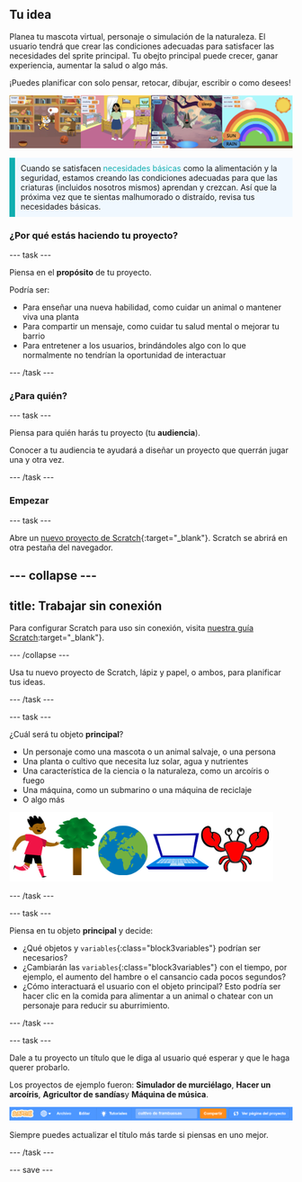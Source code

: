 ## Tu idea

Planea tu mascota virtual, personaje o simulación de la naturaleza. El usuario tendrá que crear las condiciones adecuadas para satisfacer las necesidades del sprite principal. Tu obejto principal puede crecer, ganar experiencia, aumentar la salud o algo más.

¡Puedes planificar con solo pensar, retocar, dibujar, escribir o como desees!

![](images/step2_image.png)

<p style="border-left: solid; border-width:10px; border-color: #0faeb0; background-color: aliceblue; padding: 10px;">
Cuando se satisfacen <span style="color: #0faeb0">necesidades básicas</span> como la alimentación y la seguridad, estamos creando las condiciones adecuadas para que las criaturas (incluidos nosotros mismos) aprendan y crezcan. Así que la próxima vez que te sientas malhumorado o distraído, revisa tus necesidades básicas.  
</p>

### ¿Por qué estás haciendo tu proyecto?

--- task ---

Piensa en el **propósito** de tu proyecto.

Podría ser:
- Para enseñar una nueva habilidad, como cuidar un animal o mantener viva una planta
- Para compartir un mensaje, como cuidar tu salud mental o mejorar tu barrio
- Para entretener a los usuarios, brindándoles algo con lo que normalmente no tendrían la oportunidad de interactuar

--- /task ---

### ¿Para quién?

--- task ---

Piensa para quién harás tu proyecto (tu **audiencia**).

Conocer a tu audiencia te ayudará a diseñar un proyecto que querrán jugar una y otra vez.

--- /task ---

### Empezar

--- task ---

Abre un [nuevo proyecto de Scratch](http://rpf.io/scratch-new){:target="_blank"}. Scratch se abrirá en otra pestaña del navegador.

--- collapse ---
---
title: Trabajar sin conexión
---

Para configurar Scratch para uso sin conexión, visita [nuestra guía Scratch](https://learning-admin.raspberrypi.org/es-LA/projects/getting-started-scratch/1):target="_blank"}.

--- /collapse ---

Usa tu nuevo proyecto de Scratch, lápiz y papel, o ambos, para planificar tus ideas.

--- /task ---

--- task ---

¿Cuál será tu objeto **principal**?
+ Un personaje como una mascota o un animal salvaje, o una persona
+ Una planta o cultivo que necesita luz solar, agua y nutrientes
+ Una característica de la ciencia o la naturaleza, como un arcoíris o fuego
+ Una máquina, como un submarino o una máquina de reciclaje
+ O algo más

![Algunos ejemplos de objetos que podrían usarse; un cangrejo, un árbol, el mundo, una computadora portátil.](images/sprite-examples.png)

--- /task ---

--- task ---

Piensa en tu objeto **principal** y decide:

+ ¿Qué objetos y `variables`{:class="block3variables"} podrían ser necesarios?
+ ¿Cambiarán las `variables`{:class="block3variables"} con el tiempo, por ejemplo, el aumento del hambre o el cansancio cada pocos segundos?
+ ¿Cómo interactuará el usuario con el objeto principal? Esto podría ser hacer clic en la comida para alimentar a un animal o chatear con un personaje para reducir su aburrimiento.

--- /task ---

--- task ---

Dale a tu proyecto un título que le diga al usuario qué esperar y que le haga querer probarlo.

Los proyectos de ejemplo fueron: **Simulador de murciélago**, **Hacer un arcoíris**, **Agricultor de sandías**y **Máquina de música**.

![La barra de menú de Scratch con el título del nombre del proyecto rellenado.](images/project-name.png)

Siempre puedes actualizar el título más tarde si piensas en uno mejor.

--- /task ---

--- save ---
